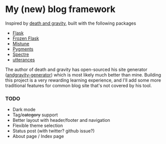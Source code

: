 # My (new) blog framework

Inspired by [death and gravity](https://death.andgravity.com/about#colophon), built with the following packages
- [Flask](https://flask.palletsprojects.com/en/2.0.x/)
- [Frozen Flask](https://pythonhosted.org/Frozen-Flask/)
- [Mistune](https://mistune.readthedocs.io/en/latest/)
- [Pygments](https://pygments.org/)
- [Spectre](https://picturepan2.github.io/spectre/index.html)
- [utterances](https://utteranc.es/)

The author of death and gravity has open-sourced his site generator ([andgravity-generator](https://github.com/lemon24/andgravity-generator/)) which is most likely much better than mine. Building this project is a very rewarding learning experience, and I'll add some more traditional features for common blog site that's not covered by his tool.

### TODO
- Dark mode
- Tag/~~category~~ support
- Better layout with header/footer and navigation
- Flexible theme selection
- Status post (with twitter? github issue?)
- About page / Index page
